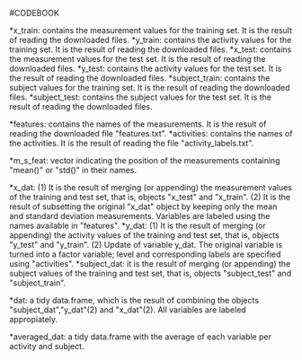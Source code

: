 #CODEBOOK

*x_train: contains the measurement values for the training set. It is the result of reading the downloaded files.
*y_train: contains the activity values for the training set. It is the result of reading the downloaded files.
*x_test: contains the measurement values for the test set. It is the result of reading the downloaded files.
*y_test: contains the activity values for the test set. It is the result of reading the downloaded files.
*subject_train: contains the subject values for the training set. It is the result of reading the downloaded files.
*subject_test: contains the subject values for the test set. It is the result of reading the downloaded files.

*features: contains the names of the measurements. It is the result of reading the downloaded file "features.txt".
*activities: contains the names of the activities. It is the result of reading the file "activity_labels.txt".

*m_s_feat: vector indicating the position of the measurements containing "mean()" or "std()" in their names.

*x_dat:  (1) It is the result of merging (or appending) the measurement values of the training and test set, that is, objects "x_test" and "x_train".
	 (2) It is the result of subsetting the original "x_dat" object by keeping only the mean and standard deviation measurements. Variables are labeled using the names available in "features".
*y_dat:  (1) It is the result of merging (or appending) the activity values of the training and test set, that is, objects "y_test" and "y_train".
	 (2) Update of variable y_dat. The original variable is turned into a factor variable; level and corresponding labels are specified using "activities".
*subject_dat: it is the result of merging (or appending) the subject values of the training and test set, that is, objects "subject_test" and "subject_train".

*dat: a tidy data.frame, which is the result of combining the objects "subject_dat","y_dat"(2) and "x_dat"(2). All variables are labeled appropiately.

*averaged_dat: a tidy data.frame with the average of each variable per activity and subject.